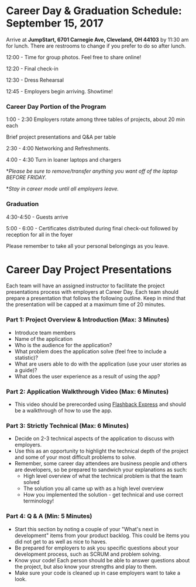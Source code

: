# Career Day & Graduation Schedule: September 15, 2017

Arrive at **JumpStart, 6701 Carnegie Ave, Cleveland, OH 44103** by 11:30 am for lunch. There are restrooms to change if you prefer to do so after lunch.

12:00 - Time for group photos. Feel free to share online!

12:20 - Final check-in

12:30 - Dress Rehearsal

12:45 - Employers begin arriving. Showtime!

### Career Day Portion of the Program

1:00 - 2:30 Employers rotate among three tables of projects, about 20 min each

Brief project presentations and Q&A per table

2:30 - 4:00 Networking and Refreshments.

4:00 - 4:30 Turn in loaner laptops and chargers

**Please be sure to remove/transfer anything you want off of the laptop BEFORE FRIDAY.*

**Stay in career mode until all employers leave.*

### Graduation

4:30-4:50 - Guests arrive

5:00 - 6:00 - Certificates distributed during final check-out followed by reception for all in the foyer

Please remember to take all your personal belongings as you leave.


# Career Day Project Presentations
Each team will have an assigned instructor to facilitate the project presentations process with employers at Career Day. Each team should prepare a presentation that follows the following outline. Keep in mind that the presentation will be capped at a maximum time of 20 minutes.

### Part 1: Project Overview & Introduction (Max: 3 Minutes)
- Introduce team members
- Name of the application
- Who is the audience for the application?
- What problem does the application solve (feel free to include a statistic)?
- What are users able to do with the application (use your user stories as a guide)?
- What does the user experience as a result of using the app?

### Part 2: Application Walkthrough Video (Max: 6 Minutes)
- This video should be prerecorded using [Flashback Express](https://www.flashbackrecorder.com/express/) and should be a walkthrough of how to use the app.

### Part 3: Strictly Technical (Max: 6 Minutes)
- Decide on 2-3 technical aspects of the application to discuss with employers.
- Use this as an opportunity to highlight the technical depth of the project and some of your most difficult problems to solve.
- Remember, some career day attendees are business people and others are developers, so be prepared to sandwich your explanations as such:
  - High level overview of what the technical problem is that the team solved
  - The solution you all came up with as a high level overview
  - How you implemented the solution - get technical and use correct terminology!
  
### Part 4: Q & A (Min: 5 Minutes)
- Start this section by noting a couple of your "What's next in development" items from your product backlog. This could be items you did not get to as well as nice to haves.
- Be prepared for employers to ask you specific questions about your development process, such as SCRUM and problem solving.
- Know your code! Each person should be able to answer questions about the project, but also know your strengths and play to them.
- Make sure your code is cleaned up in case employers want to take a look.
